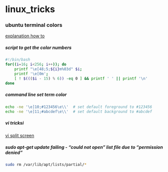 # linux_tricks

### ubuntu terminal colors
[explanation how to](https://askubuntu.com/questions/558280/changing-colour-of-text-and-background-of-terminal)</br>


##### script to get the color numbers
```bash
#!/bin/bash
for((i=16; i<256; i++)); do
    printf "\e[48;5;${i}m%03d" $i;
    printf '\e[0m';
    [ ! $((($i - 15) % 6)) -eq 0 ] && printf ' ' || printf '\n'
done
```

##### command line set term color
```bash
echo -ne '\e]10;#123456\e\\'  # set default foreground to #123456
echo -ne '\e]11;#abcdef\e\\'  # set default background to #abcdef
```

##### vi tricksi</br>

[vi split screen](http://www.microshell.com/programming/quick-tips/split-screen-in-vi/)

##### sudo apt-get update failing - “could not open” list file due to “permission denied”</br>
```bash
sudo rm /var/lib/apt/lists/partial/*
```